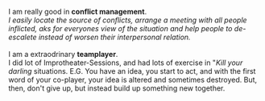 I am really good in **conflict management**.</br>
*I easily locate the source of conflicts, arrange a meeting with all people inflicted, aks for everyones view of the situation and help people to de-escalete instead of worsen their interpersonal relation.* </br></br>
I am a extraodrinary __teamplayer__.</br>I did lot of Improtheater-Sessions, and had lots of exercise in "_Kill your darling_ situations. E.G. You have an idea, you start to act, and with the first word of your co-player, your idea is altered and sometimes destroyed. But, then, don't give up, but instead build up something new together.
